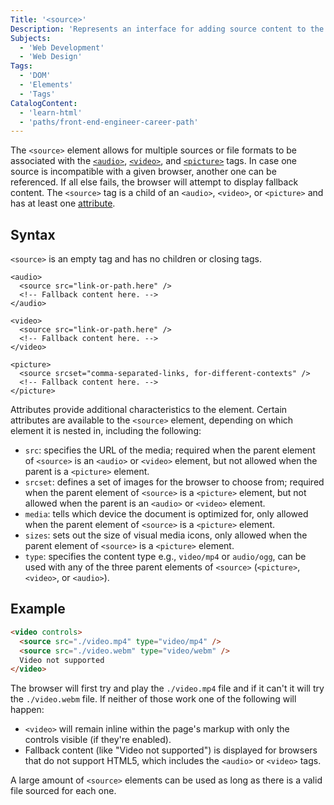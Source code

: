 ```yaml
---
Title: '<source>'
Description: 'Represents an interface for adding source content to the page.'
Subjects:
  - 'Web Development'
  - 'Web Design'
Tags:
  - 'DOM'
  - 'Elements'
  - 'Tags'
CatalogContent:
  - 'learn-html'
  - 'paths/front-end-engineer-career-path'
---
```


The `<source>` element allows for multiple sources or file formats to be associated with the [`<audio>`](https://www.codecademy.com/resources/docs/html/elements/audio), [`<video>`](https://www.codecademy.com/resources/docs/html/tags/video), and [`<picture>`](https://www.codecademy.com/resources/docs/html/tags/picture) tags. In case one source is incompatible with a given browser, another one can be referenced. If all else fails, the browser will attempt to display fallback content. The `<source>` tag is a child of an `<audio>`, `<video>`, or `<picture>` and has at least one [attribute](https://www.codecademy.com/resources/docs/html/attributes).

## Syntax

`<source>` is an empty tag and has no children or closing tags.

```pseudo
<audio>
  <source src="link-or-path.here" />
  <!-- Fallback content here. -->
</audio>

<video>
  <source src="link-or-path.here" />
  <!-- Fallback content here. -->
</video>

<picture>
  <source srcset="comma-separated-links, for-different-contexts" />
  <!-- Fallback content here. -->
</picture>
```

Attributes provide additional characteristics to the element. Certain attributes are available to the `<source>` element, depending on which element it is nested in, including the following:

- `src`: specifies the URL of the media; required when the parent element of `<source>` is an `<audio>` or `<video>` element, but not allowed when the parent is a `<picture>` element.
- `srcset`: defines a set of images for the browser to choose from; required when the parent element of `<source>` is a `<picture>` element, but not allowed when the parent is an `<audio>` or `<video>` element.
- `media`: tells which device the document is optimized for, only allowed when the parent element of `<source>` is a `<picture>` element.
- `sizes`: sets out the size of visual media icons, only allowed when the parent element of `<source>` is a `<picture>` element.
- `type`: specifies the content type e.g., `video/mp4` or `audio/ogg`, can be used with any of the three parent elements of `<source>` (`<picture>`, `<video>`, or `<audio>`).

## Example

```html
<video controls>
  <source src="./video.mp4" type="video/mp4" />
  <source src="./video.webm" type="video/webm" />
  Video not supported
</video>
```

The browser will first try and play the `./video.mp4` file and if it can't it will try the `./video.webm` file. If neither of those work one of the following will happen:

- `<video>` will remain inline within the page's markup with only the controls visible (if they're enabled).
- Fallback content (like "Video not supported") is displayed for browsers that do not support HTML5, which includes the `<audio>` or `<video>` tags.

A large amount of `<source>` elements can be used as long as there is a valid file sourced for each one.
